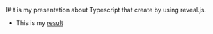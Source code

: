 I# t is my presentation about Typescript that create by using reveal.js.
- This is my [result](https://ich-kirich.github.io/Presentation-Typescript/presentation/dist/index.html)
